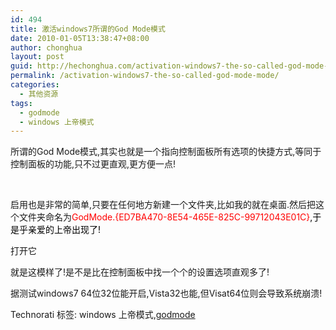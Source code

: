 ```yaml
---
id: 494
title: 激活windows7所谓的God Mode模式
date: 2010-01-05T13:38:47+08:00
author: chonghua
layout: post
guid: http://hechonghua.com/activation-windows7-the-so-called-god-mode-mode/
permalink: /activation-windows7-the-so-called-god-mode-mode/
categories:
  - 其他资源
tags:
  - godmode
  - windows 上帝模式
---
```

所谓的God Mode模式,其实也就是一个指向控制面板所有选项的快捷方式,等同于控制面板的功能,只不过更直观,更方便一点!

&#160;

<!--more-->

启用也是非常的简单,只要在任何地方新建一个文件夹,比如我的就在桌面.然后把这个文件夹命名为<font color="#ff0000">GodMode.{ED7BA470-8E54-465E-825C-99712043E01C}</font><font color="#000000">,于是乎亲爱的上帝出现了!</font></p> 

打开它</p> 

就是这模样了!是不是比在控制面板中找一个个的设置选项直观多了!

据测试windows7 64位32位能开启,Vista32也能,但Visat64位则会导致系统崩溃!

<div style="padding-bottom: 0px; margin: 0px; padding-left: 0px; padding-right: 0px; display: inline; float: none; padding-top: 0px" id="scid:0767317B-992E-4b12-91E0-4F059A8CECA8:16fb7cc1-6ade-4554-b55a-dfcb47b6d38d" class="wlWriterEditableSmartContent">
  Technorati 标签: windows 上帝模式,<a href="http://technorati.com/tags/godmode" rel="tag">godmode</a>
</div>